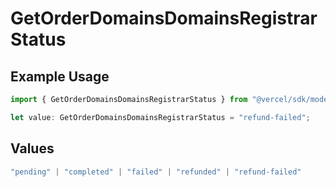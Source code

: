 # GetOrderDomainsDomainsRegistrarStatus

## Example Usage

```typescript
import { GetOrderDomainsDomainsRegistrarStatus } from "@vercel/sdk/models/getorderop.js";

let value: GetOrderDomainsDomainsRegistrarStatus = "refund-failed";
```

## Values

```typescript
"pending" | "completed" | "failed" | "refunded" | "refund-failed"
```
